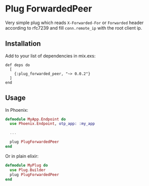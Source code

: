 Plug ForwardedPeer
=================

Very simple plug which reads `X-Forwarded-For` or `Forwarded` header according
to rfc7239 and fill `conn.remote_ip` with the root client ip.

## Installation

Add to your list of dependencies in mix.exs:

```
def deps do
  [
    {:plug_forwarded_peer, "~> 0.0.2"}
  ]
end
```

## Usage

In Phoenix:

```elixir
defmodule MyApp.Endpoint do
  use Phoenix.Endpoint, otp_app: :my_app

  ...

  plug PlugForwardedPeer
end
```

Or in plain elixir:

```elixir
defmodule MyPlug do
  use Plug.Builder
  plug PlugForwardedPeer
end
```
